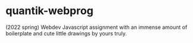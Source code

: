 # quantik-webprog
(2022 spring)
Webdev Javascript assignment with an immense amount of boilerplate and cute little drawings by yours truly.